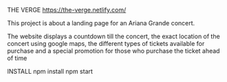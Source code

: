 THE VERGE
https://the-verge.netlify.com/

This project is about a landing page for an Ariana Grande concert.

The website displays a countdown till the concert,
the exact location of the concert using google maps, 
the different types of tickets available for purchase and a special promotion for those who purchase the ticket ahead of time


INSTALL 
npm install
npm start
